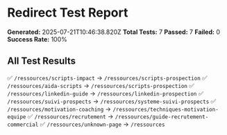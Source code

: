 # Redirect Test Report

**Generated:** 2025-07-21T10:46:38.820Z
**Total Tests:** 7
**Passed:** 7
**Failed:** 0
**Success Rate:** 100%

## All Test Results

✅ `/ressources/scripts-impact` → `/ressources/scripts-prospection`
✅ `/ressources/aida-scripts` → `/ressources/scripts-prospection`
✅ `/ressources/linkedin-guide` → `/ressources/linkedin-prospection`
✅ `/ressources/suivi-prospects` → `/ressources/systeme-suivi-prospects`
✅ `/ressources/motivation-coaching` → `/ressources/techniques-motivation-equipe`
✅ `/ressources/recrutement` → `/ressources/guide-recrutement-commercial`
✅ `/ressources/unknown-page` → `/ressources`
